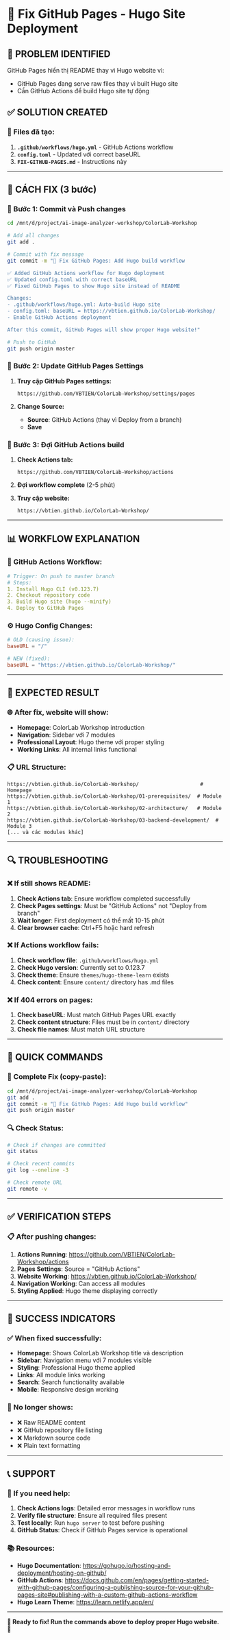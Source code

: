 # 🔧 Fix GitHub Pages - Hugo Site Deployment

## 🎯 **PROBLEM IDENTIFIED**
GitHub Pages hiển thị README thay vì Hugo website vì:
- GitHub Pages đang serve raw files thay vì built Hugo site
- Cần GitHub Actions để build Hugo site tự động

## ✅ **SOLUTION CREATED**

### **📁 Files đã tạo:**
1. **`.github/workflows/hugo.yml`** - GitHub Actions workflow
2. **`config.toml`** - Updated với correct baseURL
3. **`FIX-GITHUB-PAGES.md`** - Instructions này

---

## 🚀 **CÁCH FIX (3 bước)**

### **🔧 Bước 1: Commit và Push changes**
```bash
cd /mnt/d/project/ai-image-analyzer-workshop/ColorLab-Workshop

# Add all changes
git add .

# Commit with fix message
git commit -m "🔧 Fix GitHub Pages: Add Hugo build workflow

✅ Added GitHub Actions workflow for Hugo deployment
✅ Updated config.toml with correct baseURL
✅ Fixed GitHub Pages to show Hugo site instead of README

Changes:
- .github/workflows/hugo.yml: Auto-build Hugo site
- config.toml: baseURL = https://vbtien.github.io/ColorLab-Workshop/
- Enable GitHub Actions deployment

After this commit, GitHub Pages will show proper Hugo website!"

# Push to GitHub
git push origin master
```

### **🔧 Bước 2: Update GitHub Pages Settings**
1. **Truy cập GitHub Pages settings:**
   ```
   https://github.com/VBTIEN/ColorLab-Workshop/settings/pages
   ```

2. **Change Source:**
   - **Source**: GitHub Actions (thay vì Deploy from a branch)
   - **Save**

### **🔧 Bước 3: Đợi GitHub Actions build**
1. **Check Actions tab:**
   ```
   https://github.com/VBTIEN/ColorLab-Workshop/actions
   ```

2. **Đợi workflow complete** (2-5 phút)

3. **Truy cập website:**
   ```
   https://vbtien.github.io/ColorLab-Workshop/
   ```

---

## 📊 **WORKFLOW EXPLANATION**

### **🔄 GitHub Actions Workflow:**
```yaml
# Trigger: On push to master branch
# Steps:
1. Install Hugo CLI (v0.123.7)
2. Checkout repository code
3. Build Hugo site (hugo --minify)
4. Deploy to GitHub Pages
```

### **⚙️ Hugo Config Changes:**
```toml
# OLD (causing issue):
baseURL = "/"

# NEW (fixed):
baseURL = "https://vbtien.github.io/ColorLab-Workshop/"
```

---

## 🎯 **EXPECTED RESULT**

### **🌐 After fix, website will show:**
- **Homepage**: ColorLab Workshop introduction
- **Navigation**: Sidebar với 7 modules
- **Professional Layout**: Hugo theme với proper styling
- **Working Links**: All internal links functional

### **📋 URL Structure:**
```
https://vbtien.github.io/ColorLab-Workshop/                    # Homepage
https://vbtien.github.io/ColorLab-Workshop/01-prerequisites/  # Module 1
https://vbtien.github.io/ColorLab-Workshop/02-architecture/   # Module 2
https://vbtien.github.io/ColorLab-Workshop/03-backend-development/  # Module 3
[... và các modules khác]
```

---

## 🔍 **TROUBLESHOOTING**

### **❌ If still shows README:**
1. **Check Actions tab**: Ensure workflow completed successfully
2. **Check Pages settings**: Must be "GitHub Actions" not "Deploy from branch"
3. **Wait longer**: First deployment có thể mất 10-15 phút
4. **Clear browser cache**: Ctrl+F5 hoặc hard refresh

### **❌ If Actions workflow fails:**
1. **Check workflow file**: `.github/workflows/hugo.yml`
2. **Check Hugo version**: Currently set to 0.123.7
3. **Check theme**: Ensure `themes/hugo-theme-learn` exists
4. **Check content**: Ensure `content/` directory has .md files

### **❌ If 404 errors on pages:**
1. **Check baseURL**: Must match GitHub Pages URL exactly
2. **Check content structure**: Files must be in `content/` directory
3. **Check file names**: Must match URL structure

---

## 📱 **QUICK COMMANDS**

### **🚀 Complete Fix (copy-paste):**
```bash
cd /mnt/d/project/ai-image-analyzer-workshop/ColorLab-Workshop
git add .
git commit -m "🔧 Fix GitHub Pages: Add Hugo build workflow"
git push origin master
```

### **🔍 Check Status:**
```bash
# Check if changes are committed
git status

# Check recent commits
git log --oneline -3

# Check remote URL
git remote -v
```

---

## ✅ **VERIFICATION STEPS**

### **📋 After pushing changes:**
1. **Actions Running**: https://github.com/VBTIEN/ColorLab-Workshop/actions
2. **Pages Settings**: Source = "GitHub Actions"
3. **Website Working**: https://vbtien.github.io/ColorLab-Workshop/
4. **Navigation Working**: Can access all modules
5. **Styling Applied**: Hugo theme displaying correctly

---

## 🎉 **SUCCESS INDICATORS**

### **✅ When fixed successfully:**
- **Homepage**: Shows ColorLab Workshop title và description
- **Sidebar**: Navigation menu với 7 modules visible
- **Styling**: Professional Hugo theme applied
- **Links**: All module links working
- **Search**: Search functionality available
- **Mobile**: Responsive design working

### **🎯 No longer shows:**
- ❌ Raw README content
- ❌ GitHub repository file listing
- ❌ Markdown source code
- ❌ Plain text formatting

---

## 📞 **SUPPORT**

### **🔧 If you need help:**
1. **Check Actions logs**: Detailed error messages in workflow runs
2. **Verify file structure**: Ensure all required files present
3. **Test locally**: Run `hugo server` to test before pushing
4. **GitHub Status**: Check if GitHub Pages service is operational

### **📚 Resources:**
- **Hugo Documentation**: https://gohugo.io/hosting-and-deployment/hosting-on-github/
- **GitHub Actions**: https://docs.github.com/en/pages/getting-started-with-github-pages/configuring-a-publishing-source-for-your-github-pages-site#publishing-with-a-custom-github-actions-workflow
- **Hugo Learn Theme**: https://learn.netlify.app/en/

---

**🔧 Ready to fix! Run the commands above to deploy proper Hugo website.** 🚀
